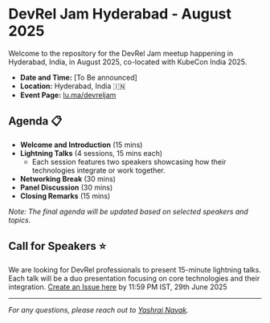 # DevRel Jam Hyderabad - August 2025

Welcome to the repository for the DevRel Jam meetup happening in Hyderabad, India, in August 2025, co-located with KubeCon India 2025.

- **Date and Time:** [To Be announced]
- **Location:** Hyderabad, India 🇮🇳
- **Event Page:** [lu.ma/devreljam](https://lu.ma/devreljam)

## Agenda 📋

- **Welcome and Introduction** (15 mins)
- **Lightning Talks** (4 sessions, 15 mins each)
  - Each session features two speakers showcasing how their technologies integrate or work together.
- **Networking Break** (30 mins)
- **Panel Discussion** (30 mins)
- **Closing Remarks** (15 mins)

*Note: The final agenda will be updated based on selected speakers and topics.*

## Call for Speakers ⭐️

We are looking for DevRel professionals to present 15-minute lightning talks. Each talk will be a duo presentation focusing on core technologies and their integration. [Create an Issue here](https://github.com/devreljam/Call-For-Speakers/issues/new?template=call_for_speakers.yml?label=HYD-AUG-2025) by 11:59 PM IST, 29th June 2025

---

*For any questions, please reach out to [Yashraj Nayak](https://www.linkedin.com/in/yashrajnayak/).*
